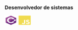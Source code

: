 ### Desenvolvedor de sistemas

<img align="center" alt="Joas-Csharp" height="30" width="40" src="https://raw.githubusercontent.com/devicons/devicon/master/icons/csharp/csharp-original.svg">
<img align="center" alt="Joas-Csharp" height="30" width="40" src="https://raw.githubusercontent.com/devicons/devicon/master/icons/javascript/javascript-plain.svg">

